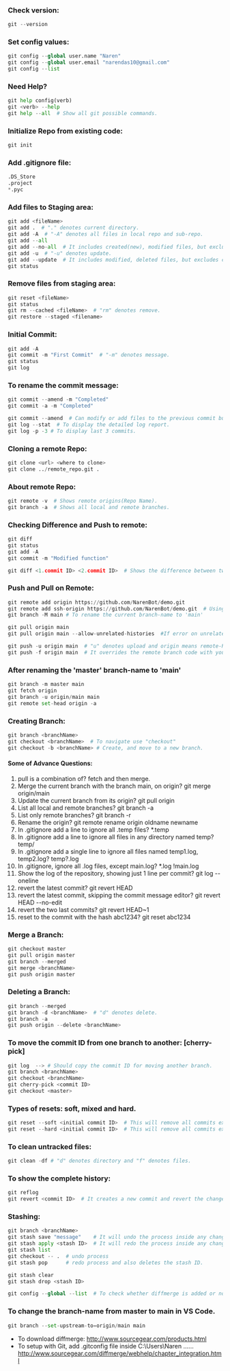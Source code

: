 ### Check version:
```python
git --version
```

### Set config values:
```python
git config --global user.name "Naren"
git config --global user.email "narendas10@gmail.com"
git config --list
```

### Need Help?
```python
git help config(verb)
git <verb> --help
git help --all  # Show all git possible commands.
```

### Initialize Repo from existing code:
```python
git init
```

### Add .gitignore file:
```python
.DS_Store
.project
*.pyc
```

### Add files to Staging area:
```python
git add <fileName>
git add .  # "." denotes current directory.
git add -A  # "-A" denotes all files in local repo and sub-repo.
git add --all
git add --no-all  # It includes created(new), modified files, but excludes deleted files.
git add -u  # "-u" denotes update.
git add --update  # It includes modified, deleted files, but excludes created files.
git status
```

### Remove files from staging area:
```python
git reset <fileName>
git status
git rm --cached <fileName>  # "rm" denotes remove.
git restore --staged <filename>
```

### Initial Commit:
```python
git add -A
git commit -m "First Commit"  # "-m" denotes message.
git status
git log
```

### To rename the commit message:
```python
git commit --amend -m "Completed"
git commit -a -m "Completed"

git commit --amend  # Can modify or add files to the previous commit but not in same ID.
git log --stat  # To display the detailed log report.
git log -p -3 # To display last 3 commits.
```

### Cloning a remote Repo:
```python
git clone <url> <where to clone>
git clone ../remote_repo.git .
```

### About remote Repo:
```python
git remote -v  # Shows remote origins(Repo Name).
git branch -a  # Shows all local and remote branches.
```

### Checking Difference and Push to remote:
```python
git diff
git status 
git add -A
git commit -m "Modified function"

git diff <1.commit ID> <2.commit ID>  # Shows the difference between two commits.
```

### Push and Pull on Remote:
```python
git remote add origin https://github.com/NarenBot/demo.git
git remote add ssh-origin https://github.com/NarenBot/demo.git  # Using SSH.
git branch -M main # To rename the current branch-name to 'main'

git pull origin main
git pull origin main --allow-unrelated-histories  #If error on unrelated histories

git push -u origin main  # "u" denotes upload and origin means remote-Repo name.
git push -f origin main  # It overrides the remote branch code with your local repo code.
```

### After renaming the 'master' branch-name to 'main'
```python
git branch -m master main
git fetch origin
git branch -u origin/main main
git remote set-head origin -a
```

### Creating Branch:
```python
git branch <branchName>
git checkout <branchName>  # To navigate use "checkout"
git checkout -b <branchName> # Create, and move to a new branch.
```

#### Some of Advance Questions:
01. pull is a combination of?  fetch and then merge.
02. Merge the current branch with the branch main, on origin?  git merge origin/main
03. Update the current branch from its origin?  git pull origin
04. List all local and remote branches?  git branch -a
05. List only remote branches?  git branch -r
06. Rename the origin?  git remote rename origin oldname newname
07. In .gitignore add a line to ignore all .temp files?  *.temp
08. In .gitignore add a line to ignore all files in any directory named temp?  temp/
09. In .gitignore add a single line to ignore all files named temp1.log, temp2.log?  temp?.log
10. In .gitignore, ignore all .log files, except main.log?  *.log !main.log
11. Show the log of the repository, showing just 1 line per commit?  git log --oneline
12. revert the latest commit?  git revert HEAD
13. revert the latest commit, skipping the commit message editor?  git revert HEAD --no-edit
14. revert the two last commits?  git revert HEAD~1
15. reset to the commit with the hash abc1234?  git reset abc1234    


### Merge a Branch:
```python
git checkout master
git pull origin master
git branch --merged
git merge <branchName>
git push origin master
```

### Deleting a Branch:
```python
git branch --merged
git branch -d <branchName>  # "d" denotes delete.
git branch -a 
git push origin --delete <branchName>
```

### To move the commit ID from one branch to another: [cherry-pick]
```python
git log  --> # Should copy the commit ID for moving another branch.
git branch <branchName>
git checkout <branchName>
git cherry-pick <commit ID>
git checkout <master> 
```

### Types of resets: soft, mixed and hard.
```python
git reset --soft <initial commit ID>  # This will remove all commits except initial one with next staging area.
git reset --hard <initial commit ID>  # This will remove all commits except initial one with previous staging area.
```

### To clean untracked files:
```python
git clean -df # "d" denotes directory and "f" denotes files.
```

### To show the complete history:
```python
git reflog
git revert <commit ID>  # It creates a new commit and revert the changes of previous commit.
```

### Stashing:
```python
git branch <branchName>
git stash save "message"    # It will undo the process inside any changes on files.
git stash apply <stash ID>  # It will redo the process inside any changes on files.
git stash list
git checkout -- .  # undo process
git stash pop      # redo process and also deletes the stash ID.

git stash clear
git stash drop <stash ID>
```

```python
git config --global --list  # To check whether diffmerge is added or not as "difftool".
```

### To change the branch-name from master to main in VS Code.
```python
git branch --set-upstream-to=origin/main main
```

- To download diffmerge: http://www.sourcegear.com/products.html
- To setup with Git, add .gitconfig file inside C:\Users\Naren ...... http://www.sourcegear.com/diffmerge/webhelp/chapter_integration.html